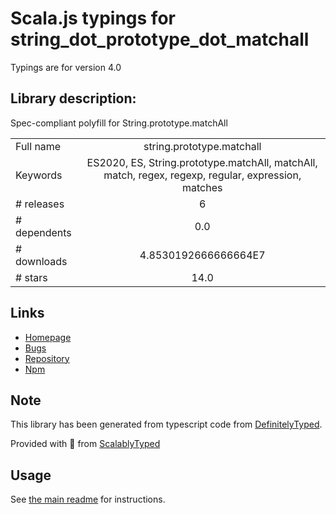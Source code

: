 
# Scala.js typings for string_dot_prototype_dot_matchall

Typings are for version 4.0

## Library description:
Spec-compliant polyfill for String.prototype.matchAll

|                    |                 |
| ------------------ | :-------------: |
| Full name          | string.prototype.matchall |
| Keywords           | ES2020, ES, String.prototype.matchAll, matchAll, match, regex, regexp, regular, expression, matches |
| # releases         | 6 |
| # dependents       | 0.0 |
| # downloads        | 4.8530192666666664E7 |
| # stars            | 14.0 |

## Links
- [Homepage](https://github.com/es-shims/String.prototype.matchAll#readme)
- [Bugs](https://github.com/es-shims/String.prototype.matchAll/issues)
- [Repository](https://github.com/es-shims/String.prototype.matchAll)
- [Npm](https://www.npmjs.com/package/string.prototype.matchall)
    


## Note
This library has been generated from typescript code from [DefinitelyTyped](https://definitelytyped.org).

Provided with :purple_heart: from [ScalablyTyped](https://github.com/oyvindberg/ScalablyTyped)

## Usage
See [the main readme](../../readme.md) for instructions.


